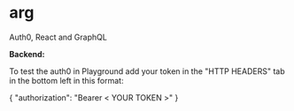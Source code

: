 # arg
Auth0, React and GraphQL





**Backend:**

To test the auth0 in Playground add your token in the "HTTP HEADERS" tab in the bottom left in this format:

{ "authorization": "Bearer < YOUR TOKEN >" }